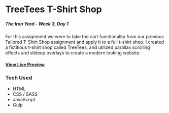 # TreeTees T-Shirt Shop

##### The Iron Yard - Week 3, Day 1

For this assignment we were to take the cart functionality from our previous Tailored T-Shirt Shop assignment and apply it to a full t-shirt shop. I created a fictitious t-shirt shop called TreeTees, and utilized parallax scrolling effects and slideup overlays to create a modern looking website.

#### [View Live Preview](https://tomgobich.github.io/tiy_week3_day1_treetees_tshirt_shop/)

### Tech Used

- HTML
- CSS / SASS
- JavaScript
- Gulp


